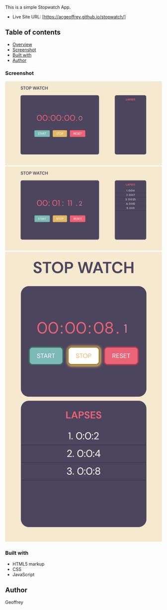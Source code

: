 This is a simple Stopwatch App.

- Live Site URL: [https://acgeoffrey.github.io/stopwatch/]

## Table of contents

- [Overview](#overview)
- [Screenshot](#screenshot)
- [Built with](#built-with)
- [Author](#author)

### Screenshot

![](images/1.png)
![](images/2.png)
![](images/mobile.png)

### Built with

- HTML5 markup
- CSS
- JavaScript

## Author

Geoffrey
